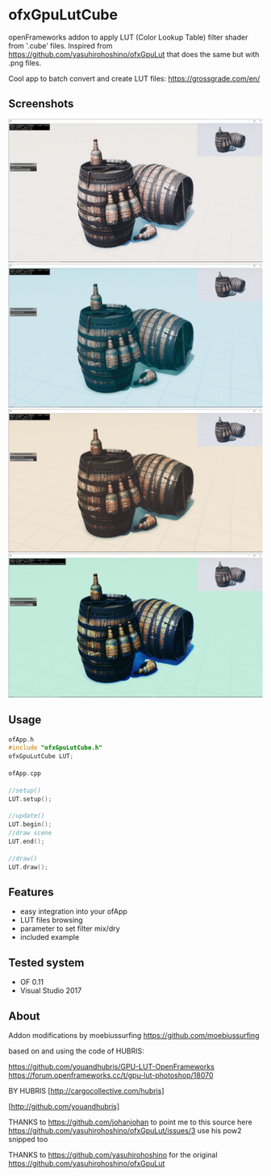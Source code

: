 # ofxGpuLutCube

openFrameworks addon to apply LUT (Color Lookup Table) filter shader from '.cube' files.
Inspired from https://github.com/yasuhirohoshino/ofxGpuLut that does the same but with .png files.

Cool app to batch convert and create LUT files:
https://grossgrade.com/en/


## Screenshots

![Alt text](/screenshot1.JPG?raw=true "screenshot1")
![Alt text](/screenshot2.JPG?raw=true "screenshot2")
![Alt text](/screenshot3.JPG?raw=true "screenshot3")
![Alt text](/screenshot4.JPG?raw=true "screenshot4")


## Usage

```c++
ofApp.h
#include "ofxGpuLutCube.h"
ofxGpuLutCube LUT;

ofApp.cpp

//setup()
LUT.setup();

//update()
LUT.begin();
//draw scene
LUT.end();

//draw()
LUT.draw();
```


## Features

- easy integration into your ofApp
- LUT files browsing
- parameter to set filter mix/dry
- included example


## Tested system

- OF 0.11
- Visual Studio 2017


## About

Addon modifications by moebiussurfing
https://github.com/moebiussurfing

based on and using the code of HUBRIS:

https://github.com/youandhubris/GPU-LUT-OpenFrameworks
https://forum.openframeworks.cc/t/gpu-lut-photoshop/18070

BY HUBRIS [http://cargocollective.com/hubris]

[http://github.com/youandhubris]

THANKS to 
https://github.com/johanjohan 
to point me to this source here https://github.com/yasuhirohoshino/ofxGpuLut/issues/3
use his pow2 snipped too

THANKS to
https://github.com/yasuhirohoshino 
for the original https://github.com/yasuhirohoshino/ofxGpuLut


